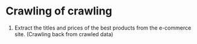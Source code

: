 # Crawling of crawling

1. Extract the titles and prices of the best products from the e-commerce site. (Crawling back from crawled data)
